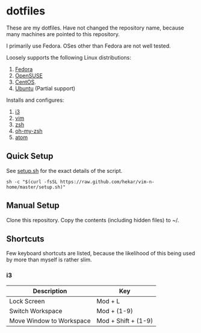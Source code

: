 dotfiles
==========

These are my dotfiles. Have not changed the repository name, because many machines are pointed to this repository.

I primarily use Fedora. OSes other than Fedora are not well tested.

Loosely supports the following Linux distributions:

1. [Fedora](https://getfedora.org/)
1. [OpenSUSE](https://www.opensuse.org/)
1. [CentOS](https://www.centos.org/).
1. [Ubuntu](http://www.ubuntu.com/) (Partial support)

Installs and configures:

1. [i3](https://i3wm.org/)
1. [vim](http://www.vim.org/)
1. [zsh](http://www.zsh.org/)
1. [oh-my-zsh](https://github.com/robbyrussell/oh-my-zsh)
1. [atom](https://atom.io/)

## Quick Setup

See [setup.sh](https://raw.github.com/hekar/vim-n-home/master/setup.sh) for the exact details of the script.

```
sh -c "$(curl -fsSL https://raw.github.com/hekar/vim-n-home/master/setup.sh)"
```

## Manual Setup

Clone this repository. Copy the contents (including hidden files) to ~/.

## Shortcuts

Few keyboard shortcuts are listed, because the likelihood of this being used by more than myself is rather slim.

### i3

| Description           | Key                 |
|-----------------------|---------------------|
| Lock Screen           | Mod + L             |
| Switch Workspace      | Mod + (1-9)           |
| Move Window to Workspace | Mod + Shift + (1-9)             |
